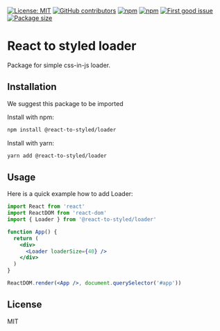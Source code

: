 [![License: MIT](https://img.shields.io/npm/l/@react-to-styled/loader)](https://opensource.org/licenses/MIT)
[![GitHub contributors](https://img.shields.io/github/contributors/react-to/react-to-styled)](https://github.com/react-to/react-to-styled/graphs/contributors)
[![npm](https://img.shields.io/npm/v/@react-to-styled/loader)](https://www.npmjs.com/package/@react-to-styled/loader)
[![npm](https://img.shields.io/npm/dm/@react-to-styled/loader)](https://www.npmjs.com/package/@react-to-styled/loader)
[![First good issue](https://img.shields.io/github/labels/react-to/react-to-styled/good%20first%20issue?label=Contribute)](https://github.com/react-to/react-to-styled/labels/good%20first%20issue)
[![Package size](https://img.shields.io/bundlephobia/min/@react-to-styled/loader/latest)](https://www.npmjs.com/package/@react-to-styled/loader)

# React to styled loader

Package for simple css-in-js loader.

## Installation

We suggest this package to be imported

Install with npm:

```sh
npm install @react-to-styled/loader
```

Install with yarn:

```sh
yarn add @react-to-styled/loader
```

## Usage

Here is a quick example how to add Loader:

```jsx
import React from 'react'
import ReactDOM from 'react-dom'
import { Loader } from '@react-to-styled/loader'

function App() {
  return (
    <div>
      <Loader loaderSize={40} />
    </div>
  )
}

ReactDOM.render(<App />, document.querySelector('#app'))
```

## License

MIT
